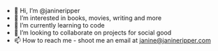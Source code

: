 - 👋 Hi, I’m @janineripper
- 👀 I’m interested in books, movies, writing and more
- 🌱 I’m currently learning to code
- 💞️ I’m looking to collaborate on projects for social good
- 📫 How to reach me - shoot me an email at janine@janineripper.com

<!---
janineripper/janineripper is a ✨ special ✨ repository because its `README.md` (this file) appears on your GitHub profile.
You can click the Preview link to take a look at your changes.
--->
